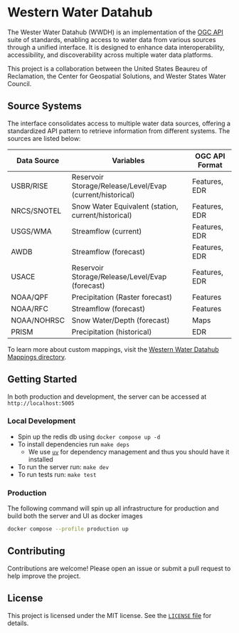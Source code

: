 # Western Water Datahub

The Wester Water Datahub (WWDH) is an implementation of the [OGC API](https://ogcapi.ogc.org/) suite of standards, enabling access to water data from various sources through a unified interface. It is designed to enhance data interoperability, accessibility, and discoverability across multiple water data platforms.

This project is a collaboration between the United States Beaureu of Reclamation, the Center for Geospatial Solutions, and Wester States Water Council.

## Source Systems

The interface consolidates access to multiple water data sources, offering a standardized API pattern to retrieve information from different systems. The sources are listed below:

| Data Source | Variables                                                 | OGC API Format |
| ----------- | --------------------------------------------------------- | -------------- |
| USBR/RISE   | Reservoir Storage/Release/Level/Evap (current/historical) | Features, EDR  |
| NRCS/SNOTEL | Snow Water Equivalent (station, current/historical)       | Features, EDR  |
| USGS/WMA    | Streamflow (current)                                      | Features, EDR  |
| AWDB        | Streamflow (forecast)                                     | Features, EDR  |
| USACE       | Reservoir Storage/Release/Level/Evap (forecast)           | Features, EDR  |
| NOAA/QPF    | Precipitation (Raster forecast)                           | Features       |
| NOAA/RFC    | Streamflow (forecast)                                     | Features       |
| NOAA/NOHRSC | Snow Water/Depth (forecast)                               | Maps           |
| PRISM       | Precipitation (historical)                                | EDR            |

To learn more about custom mappings, visit the [Western Water Datahub Mappings directory](./docs/mappings.md).

## Getting Started

In both production and development, the server can be accessed at `http://localhost:5005`

### Local Development

- Spin up the redis db using `docker compose up -d`
- To install dependencies run `make deps`
  - We use [`uv`](https://github.com/astral-sh/uv) for dependency management and thus you should have it installed
- To run the server run: `make dev`
- To run tests run: `make test`

### Production

The following command will spin up all infrastructure for production and build both the server and UI as docker images

```bash
docker compose --profile production up
```

## Contributing

Contributions are welcome! Please open an issue or submit a pull request to help improve the project.

## License

This project is licensed under the MIT license. See the [`LICENSE` file](./LICENSE) for details.
